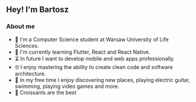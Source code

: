 <h2> Hey! I'm Bartosz </h2>

<h3> About me </h3>

* 🔭 I'm a Computer Science student at Warsaw University of Life Sciences.
* 🌱 I'm currently learning Flutter, React and React Native.
* ⏳ In future I want to develop mobile and web apps professionally.
* 🤓 I enjoy mastering the ability to create clean code and software architecture.
* 🎉 In my free time I enjoy discovering new places, playing electric guitar, swimming, playing video games and more.
* 🥐 Croissants are the best
